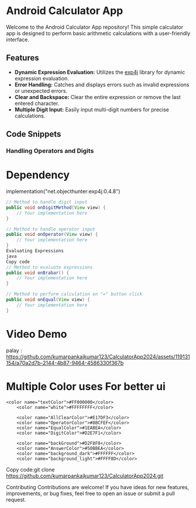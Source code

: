 # Android Calculator App

Welcome to the Android Calculator App repository! This simple calculator app is designed to perform basic arithmetic calculations with a user-friendly interface.

## Features

- **Dynamic Expression Evaluation:** Utilizes the [exp4j](https://www.objecthunter.net/exp4j/) library for dynamic expression evaluation.
- **Error Handling:** Catches and displays errors such as invalid expressions or unexpected errors.
- **Clear and Backspace:** Clear the entire expression or remove the last entered character.
- **Multiple Digit Input:** Easily input multi-digit numbers for precise calculations.

## Code Snippets

### Handling Operators and Digits
# Dependency
 implementation("net.objecthunter:exp4j:0.4.8")
```java
// Method to handle digit input
public void onDigitMethod(View view) {
    // Your implementation here
}

// Method to handle operator input
public void onOperator(View view) {
    // Your implementation here
}
Evaluating Expressions
java
Copy code
// Method to evaluate expressions
public void onBrabar() {
    // Your implementation here
}

// Method to perform calculation on "=" button click
public void onEqual(View view) {
    // Your implementation here
}
```
# Video Demo

palay : https://github.com/kumarpankajkumar123/CalculatorApp2024/assets/119131154/a70a2d7b-2144-4b87-9464-4586330f367b

# Multiple Color uses For better ui

```Color Code
<color name="textColor">#FF000000</color>
    <color name="white">#FFFFFFFF</color>

    <color name="AllClearColor">#E17DF3</color>
    <color name="OperatorColor">#8BCFEF</color>
    <color name="EqualColor">#1EABEA</color>
    <color name="DigitColor">#D2E7F1</color>

    <color name="backGround">#D2F8F8</color>
    <color name="AnswerColor">#50BBEA</color>
    <color name="background_dark">#FFFFFF</color>
    <color name="background_light">#FFFF8D</color>
```
Copy code:git clone https://github.com/kumarpankajkumar123/CalculatorApp2024.git

Contributing
Contributions are welcome! If you have ideas for new features, improvements, or bug fixes, feel free to open an issue or submit a pull request.
